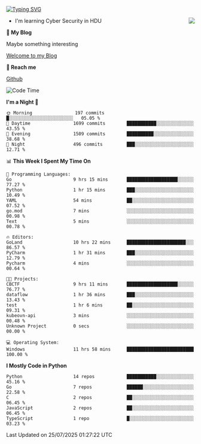 [![Typing SVG](https://readme-typing-svg.herokuapp.com?font=Fira+Code&pause=1000&random=false&width=450&height=60&lines=Hello+%F0%9F%91%8B%F0%9F%8F%BB;I'm+JBNRZ)](https://git.io/typing-svg)

<a href="#">
  <img align="right" src="https://github-readme-stats.vercel.app/api?username=JBNRZ&show_icons=true&bg_color=15,f2f7fd,E0EAFC" />
</a>

- I'm learning Cyber Security in HDU

 **🌱 My Blog**

Maybe something interesting

[Welcome to my Blog](https://jbnrz.com.cn/)

 **💬 Reach me** 

[Github](https://github.com/JBNRZ)


<!--START_SECTION:waka-->
![Code Time](http://img.shields.io/badge/Code%20Time-1%2C326%20hrs%2023%20mins-blue)

**I'm a Night 🦉** 

```text
🌞 Morning                197 commits         █░░░░░░░░░░░░░░░░░░░░░░░░   05.05 % 
🌆 Daytime                1699 commits        ███████████░░░░░░░░░░░░░░   43.55 % 
🌃 Evening                1509 commits        ██████████░░░░░░░░░░░░░░░   38.68 % 
🌙 Night                  496 commits         ███░░░░░░░░░░░░░░░░░░░░░░   12.71 % 
```


📊 **This Week I Spent My Time On** 

```text
💬 Programming Languages: 
Go                       9 hrs 15 mins       ███████████████████░░░░░░   77.27 % 
Python                   1 hr 15 mins        ███░░░░░░░░░░░░░░░░░░░░░░   10.49 % 
YAML                     54 mins             ██░░░░░░░░░░░░░░░░░░░░░░░   07.52 % 
go.mod                   7 mins              ░░░░░░░░░░░░░░░░░░░░░░░░░   00.98 % 
Text                     5 mins              ░░░░░░░░░░░░░░░░░░░░░░░░░   00.78 % 

🔥 Editors: 
GoLand                   10 hrs 22 mins      ██████████████████████░░░   86.57 % 
PyCharm                  1 hr 31 mins        ███░░░░░░░░░░░░░░░░░░░░░░   12.79 % 
Pycharm                  4 mins              ░░░░░░░░░░░░░░░░░░░░░░░░░   00.64 % 

🐱‍💻 Projects: 
CBCTF                    9 hrs 11 mins       ███████████████████░░░░░░   76.77 % 
dataflow                 1 hr 36 mins        ███░░░░░░░░░░░░░░░░░░░░░░   13.43 % 
test                     1 hr 6 mins         ██░░░░░░░░░░░░░░░░░░░░░░░   09.31 % 
kubeovn-api              3 mins              ░░░░░░░░░░░░░░░░░░░░░░░░░   00.48 % 
Unknown Project          0 secs              ░░░░░░░░░░░░░░░░░░░░░░░░░   00.00 % 

💻 Operating System: 
Windows                  11 hrs 58 mins      █████████████████████████   100.00 % 
```

**I Mostly Code in Python** 

```text
Python                   14 repos            ███████████░░░░░░░░░░░░░░   45.16 % 
Go                       7 repos             ██████░░░░░░░░░░░░░░░░░░░   22.58 % 
C                        2 repos             ██░░░░░░░░░░░░░░░░░░░░░░░   06.45 % 
JavaScript               2 repos             ██░░░░░░░░░░░░░░░░░░░░░░░   06.45 % 
TypeScript               1 repo              █░░░░░░░░░░░░░░░░░░░░░░░░   03.23 % 
```




 Last Updated on 25/07/2025 01:27:22 UTC
<!--END_SECTION:waka-->
